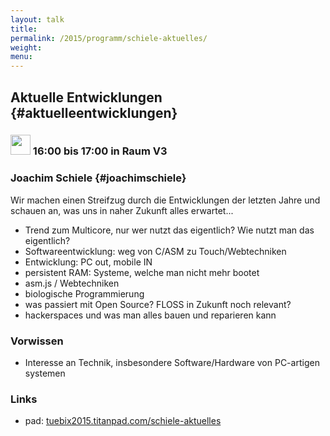 ```yaml
---
layout: talk
title:
permalink: /2015/programm/schiele-aktuelles/
weight: 
menu:
---
```

## Aktuelle Entwicklungen {#aktuelleentwicklungen}

### <img height = "32" src="../../../images/talk.svg"> 16:00 bis 17:00 in Raum V3

### Joachim Schiele {#joachimschiele}

Wir machen einen Streifzug durch die Entwicklungen der letzten Jahre und schauen an, was uns in naher Zukunft alles erwartet...

- Trend zum Multicore, nur wer nutzt das eigentlich? Wie nutzt man das
eigentlich?
- Softwareentwicklung: weg von C/ASM zu Touch/Webtechniken
- Entwicklung: PC out, mobile IN
- persistent RAM: Systeme, welche man nicht mehr bootet
- asm.js / Webtechniken
- biologische Programmierung
- was passiert mit Open Source? FLOSS in Zukunft noch relevant?
- hackerspaces und was man alles bauen und reparieren kann

### Vorwissen

- Interesse an Technik, insbesondere Software/Hardware von PC-artigen systemen

### Links

- pad: <a href="https://tuebix2015.titanpad.com/schiele-aktuelles" target="_blank">tuebix2015.titanpad.com/schiele-aktuelles</a>
